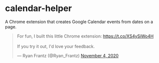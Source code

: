 # calendar-helper
A Chrome extension that creates Google Calendar events from dates on a page.

<blockquote class="twitter-tweet"><p lang="en" dir="ltr">For fun, I built this little Chrome extension: <a href="https://t.co/XS4ySiWo4H">https://t.co/XS4ySiWo4H</a><br><br>If you try it out, I&#39;d love your feedback.</p>&mdash; Ryan Frantz (@Ryan_Frantz) <a href="https://twitter.com/Ryan_Frantz/status/1323949922517995521?ref_src=twsrc%5Etfw">November 4, 2020</a></blockquote> <script async src="https://platform.twitter.com/widgets.js" charset="utf-8"></script>
